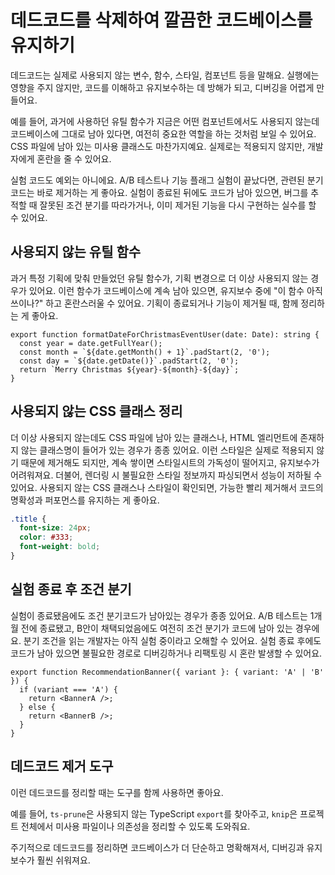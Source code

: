 # 데드코드를 삭제하여 깔끔한 코드베이스를 유지하기
데드코드는 실제로 사용되지 않는 변수, 함수, 스타일, 컴포넌트 등을 말해요. 실행에는 영향을 주지 않지만, 코드를 이해하고 유지보수하는 데 방해가 되고, 디버깅을 어렵게 만들어요.

예를 들어, 과거에 사용하던 유틸 함수가 지금은 어떤 컴포넌트에서도 사용되지 않는데 코드베이스에 그대로 남아 있다면, 여전히 중요한 역할을 하는 것처럼 보일 수 있어요. CSS 파일에 남아 있는 미사용 클래스도 마찬가지예요. 실제로는 적용되지 않지만, 개발자에게 혼란을 줄 수 있어요.

실험 코드도 예외는 아니에요. A/B 테스트나 기능 플래그 실험이 끝났다면, 관련된 분기 코드는 바로 제거하는 게 좋아요. 실험이 종료된 뒤에도 코드가 남아 있으면, 버그를 추적할 때 잘못된 조건 분기를 따라가거나, 이미 제거된 기능을 다시 구현하는 실수를 할 수 있어요.

## 사용되지 않는 유틸 함수

과거 특정 기획에 맞춰 만들었던 유틸 함수가, 기획 변경으로 더 이상 사용되지 않는 경우가 있어요. 이런 함수가 코드베이스에 계속 남아 있으면, 유지보수 중에 "이 함수 아직 쓰이나?" 하고 혼란스러울 수 있어요. 기획이 종료되거나 기능이 제거될 때, 함께 정리하는 게 좋아요.
```tsx
export function formatDateForChristmasEventUser(date: Date): string {
  const year = date.getFullYear();
  const month = `${date.getMonth() + 1}`.padStart(2, '0');
  const day = `${date.getDate()}`.padStart(2, '0');
  return `Merry Christmas ${year}-${month}-${day}`;
}
```
    
## 사용되지 않는 CSS 클래스 정리
더 이상 사용되지 않는데도 CSS 파일에 남아 있는 클래스나, HTML 엘리먼트에 존재하지 않는 클래스명이 들어가 있는 경우가 종종 있어요. 이런 스타일은 실제로 적용되지 않기 때문에 제거해도 되지만, 계속 쌓이면 스타일시트의 가독성이 떨어지고, 유지보수가 어려워져요. 더불어, 렌더링 시 불필요한 스타일 정보까지 파싱되면서 성능이 저하될 수 있어요. 사용되지 않는 CSS 클래스나 스타일이 확인되면, 가능한 빨리 제거해서 코드의 명확성과 퍼포먼스를 유지하는 게 좋아요.

```css
.title {
  font-size: 24px;
  color: #333;
  font-weight: bold;
}
```


## 실험 종료 후 조건 분기
실험이 종료됐음에도 조건 분기코드가 남아있는 경우가 종종 있어요. A/B 테스트는 1개월 전에 종료됐고, B안이 채택되었음에도 여전히 조건 분기가 코드에 남아 있는 경우에요. 분기 조건을 읽는 개발자는 아직 실험 중이라고 오해할 수 있어요. 실험 종료 후에도 코드가 남아 있으면 불필요한 경로로 디버깅하거나 리팩토링 시 혼란 발생할 수 있어요.
```tsx
export function RecommendationBanner({ variant }: { variant: 'A' | 'B' }) {
  if (variant === 'A') {
    return <BannerA />;
  } else {
    return <BannerB />;
  }
}
```
    

## 데드코드 제거 도구
이런 데드코드를 정리할 때는 도구를 함께 사용하면 좋아요.

예를 들어, `ts-prune`은 사용되지 않는 TypeScript `export`를 찾아주고, `knip`은 프로젝트 전체에서 미사용 파일이나 의존성을 정리할 수 있도록 도와줘요.

주기적으로 데드코드를 정리하면 코드베이스가 더 단순하고 명확해져서, 디버깅과 유지보수가 훨씬 쉬워져요.
